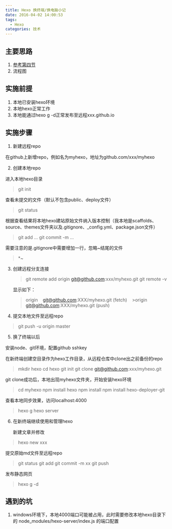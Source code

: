 ```yaml
---
title: Hexo 换终端/换电脑小记
date: 2016-04-02 14:00:53
tags: 
  - Hexo
categories: 技术
---
```

## 主要思路
1. [参考第四节](http://crazymilk.github.io/2015/12/28/GitHub-Pages-Hexo%E6%90%AD%E5%BB%BA%E5%8D%9A%E5%AE%A2/#more)
2. 流程图

## 实施前提

1. 本地已安装hexo环境
2. 本地hexo正常工作
3. 本地能通过hexo g -d正常发布至远程xxx.github.io

## 实施步骤

1. 新建远程repo

 在github上新增repo，例如名为myhexo，地址为github.com/xxx/myhexo

2. 创建本地repo
 
 进入本地hexo目录

   > git init

 查看未提交的文件（默认不包含public、deploy文件）

   >git status

  根据查看结果将本地hexo建站原始文件纳入版本控制（我本地是scaffolds、source、themes文件夹以及.gitignore、_config.yml、package.json文件）

   >git add ...
   >git commit -m ...
  
  需要注意的是.gitignore中需要增加一行，忽略~结尾的文件
   
  > *~
 
3. 创建远程分支连接

   >git remote add origin git@github.com:xxx/myhexo.git
   >git remote -v 
   
   显示如下：
   >origin    git@github.com:XXX/myhexo.git (fetch)
   >origin    git@github.com:XXX/myhexo.git (push)
   
4. 提交本地文件至远程repo

  >git push -u origin master

5. 换了终端以后

  安装node、git环境，配置github sshkey
 
  在新终端创建空目录作为hexo工作目录，从远程仓库中clone出之前备份的repo
  
  > mkdir hexo
  > cd hexo
  > git init
  > git clone git@github.com:xxx/myhexo.git

  git clone成功后，本地出现myhexo文件夹，开始安装hexo环境
   
  > cd myhexo
  > npm install hexo
  > npm install
  > npm install hexo-deployer-git

  查看本地同步效果，访问localhost:4000
  
  > hexo g
  > hexo server

6. 在新终端继续使用和管理hexo
    
   新建文章并修改
  
 > hexo new xxx
   
   提交原始md文件至远程repo
 
 > git status
 > git add
 > git commit -m xx
 > git push
 
   发布静态网页
 
  > hexo g -d
  
## 遇到的坑
1. windows环境下，本地4000端口可能被占用，此时需要修改本地hexo目录下的
node_modules/hexo-server/index.js 的端口配置